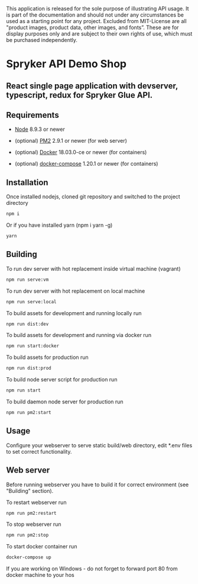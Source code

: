 This application is released for the sole purpose of illustrating API usage. It is part of the documentation and should not under any circumstances be used as a starting point for any project. Excluded from MIT-License are all "product images, product data, other images, and fonts”. These are for display purposes only and are subject to their own rights of use, which must be purchased independently.

Spryker API Demo Shop
===========

## React single page application with devserver, typescript, redux for Spryker Glue API.

## Requirements

- [Node](https://nodejs.org) 8.9.3 or newer

- (optional) [PM2](https://www.npmjs.com/package/pm2) 2.9.1 or newer (for web server)

- (optional) [Docker](https://www.docker.com/) 18.03.0-ce or newer (for containers)

- (optional) [docker-compose](https://github.com/docker/compose) 1.20.1 or newer (for containers)

## Installation
Once installed nodejs, cloned git repository and switched to the project directory
```sh
npm i
```
Or if you have installed yarn (npm i yarn -g)
```sh
yarn
```

## Building
To run dev server with hot replacement inside virtual machine (vagrant)
```sh
npm run serve:vm
```
To run dev server with hot replacement on local machine
```sh
npm run serve:local
```
To build assets for development and running locally run
```sh
npm run dist:dev
```
To build assets for development and running via docker run
```sh
npm run start:docker
```
To build assets for production run
```sh
npm run dist:prod
```
To build node server script for production run
```sh
npm run start
```
To build daemon node server for production run
```sh
npm run pm2:start
```

## Usage
Configure your webserver to serve static build/web directory, edit *.env files to set correct functionality.

## Web server
Before running webserver you have to build it for correct environment (see "Building" section).

To restart webserver run
```sh
npm run pm2:restart
```
To stop webserver run
```sh
npm run pm2:stop
```
To start docker container run
```sh
docker-compose up
```
If you are working on Windows - do not forget to forward port 80 from docker machine to your hos
